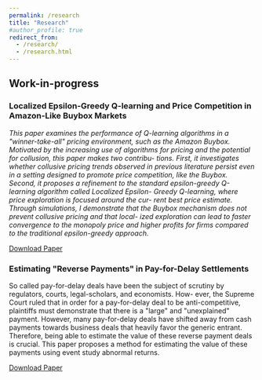 ```yaml
---
permalink: /research
title: "Research"
#author_profile: true
redirect_from: 
  - /research/
  - /research.html
---
```


Work-in-progress
------


### Localized Epsilon-Greedy Q-learning and Price Competition in Amazon-Like Buybox Markets

*This paper examines the performance of Q-learning algorithms in a "winner-take-all" pricing environment, such as the Amazon Buybox. Motivated by the increasing use of algorithms for pricing and the potential for collusion, this paper makes two contribu- tions. First, it investigates whether collusive pricing trends observed in previous literature persist even in a setting designed to promote price competition, like the Buybox. Second, it proposes a refinement to the standard epsilon-greedy Q-learning algorithm called Localized Epsilon- Greedy Q-learning, where price exploration is focused around the cur- rent best price estimate. Through simulations, I demonstrate that the Buybox mechanism does not prevent collusive pricing and that local- ized exploration can lead to faster convergence to the monopoly price and higher profits for firms compared to the traditional epsilon-greedy approach.*

[Download Paper](https://hashemamireh.github.io/files/ai_collusion.pdf)


### Estimating "Reverse Payments" in Pay-for-Delay Settlements

So called pay-for-delay deals have been the subject of scrutiny by regulators, courts, legal-scholars, and economists. How- ever, the Supreme Court ruled that in order for a pay-for-delay deal to be anti-competitive, plaintiffs must demonstrate that there is a "large" and "unexplained" payment. However, many pay-for-delay deals have shifted away from cash payments towards business deals that heavily favor the generic entrant. Therefore, being able to estimate the value of these reverse payment deals is crucial. This paper proposes a method for estimating the value of these payments using event study abnormal returns.

[Download Paper](https://hashemamireh.github.io/files/reverse_payments.pdf)


